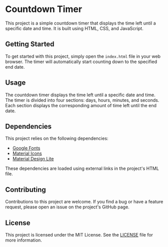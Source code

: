 # Countdown Timer

This project is a simple countdown timer that displays the time left until a specific date and time. It is built using HTML, CSS, and JavaScript.

## Getting Started

To get started with this project, simply open the `index.html` file in your web browser. The timer will automatically start counting down to the specified end date.

## Usage

The countdown timer displays the time left until a specific date and time. The timer is divided into four sections: days, hours, minutes, and seconds. Each section displays the corresponding amount of time left until the end date.

## Dependencies

This project relies on the following dependencies:

- [Google Fonts](https://fonts.google.com/)
- [Material Icons](https://fonts.google.com/icons)
- [Material Design Lite](https://getmdl.io/)

These dependencies are loaded using external links in the project's HTML file.

## Contributing

Contributions to this project are welcome. If you find a bug or have a feature request, please open an issue on the project's GitHub page.

## License

This project is licensed under the MIT License. See the [LICENSE](LICENSE) file for more information.

